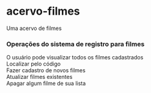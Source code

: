 # acervo-filmes
Uma acervo de filmes

### Operações do sistema de registro para filmes
O usuário pode visualizar todos os filmes cadastrados</br>
Localizar pelo código</br>
Fazer cadastro de novos filmes</br>
Atualizar filmes existentes</br>
Apagar algum filme de sua lista</br>